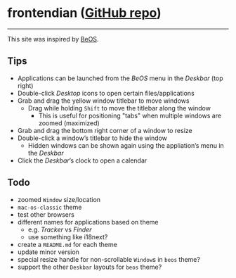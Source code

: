 # frontendian ([GitHub repo](https://github.com/jonathanrtuck/frontendian))

---

This site was inspired by [BeOS](https://en.wikipedia.org/wiki/BeOS).

## Tips

- Applications can be launched from the *BeOS* menu in the *Deskbar* (top right)
- Double-click *Desktop* icons to open certain files/applications
- Grab and drag the yellow window titlebar to move windows
  - Drag while holding `Shift` to move the titlebar along the window
    - This is useful for positioning "tabs" when multiple windows are zoomed (maximized)
- Grab and drag the bottom right corner of a window to resize
- Double-click a windowʼs titlebar to hide the window
  - Hidden windows can be shown again using the appliationʼs menu in the *Deskbar*
- Click the *Deskbar*ʼs clock to open a calendar

## Todo

- zoomed `Window` size/location
- `mac-os-classic` theme
- test other browsers
- different names for applications based on theme
  - e.g. *Tracker* vs *Finder*
  - use something like i18next?
- create a `README.md` for each theme
- update minor version
- special resize handle for non-scrollable `Window`s in `beos` theme?
- support the other `Deskbar` layouts for `beos` theme?
